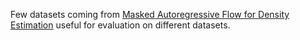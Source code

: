 Few datasets coming from [Masked Autoregressive Flow for Density Estimation](https://arxiv.org/pdf/1705.07057.pdf) useful for evaluation on different datasets.